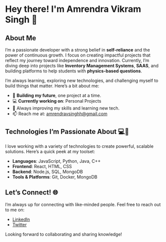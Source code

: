 # Hey there! I'm Amrendra Vikram Singh 👋

## About Me
I’m a passionate developer with a strong belief in **self-reliance** and the power of continuous growth. I focus on creating impactful projects that reflect my journey toward independence and innovation. Currently, I’m diving deep into projects like **Inventory Management Systems**, **SAAS**, and building platforms to help students with **physics-based questions**.

I’m always learning, exploring new technologies, and challenging myself to build things that matter. Here’s a bit about me:

- 🚀 **Building my future**, one project at a time.
- 💻 **Currently working on**: Personal Projects
- 🌱 Always improving my skills and learning new tech.
- 📫 Reach me at: [amrendravsinghh@gmail.com](mailto:amrendravsinghh@gmail.com)

## Technologies I’m Passionate About 💻💖
I love working with a variety of technologies to create powerful, scalable solutions. Here’s a quick peek at my toolset:

- **Languages**: JavaScript, Python, Java, C++
- **Frontend**: React, HTML, CSS
- **Backend**: Node.js, SQL, MongoDB
- **Tools & Platforms**: Git, Docker, MongoDB

## Let’s Connect! 🌐
I’m always up for connecting with like-minded people. Feel free to reach out to me on:

- [LinkedIn](https://www.linkedin.com/in/amrendra-vikram-singh-487ab9209/)
- [Twitter](https://twitter.com/your-twitter)

Looking forward to collaborating and sharing knowledge!
